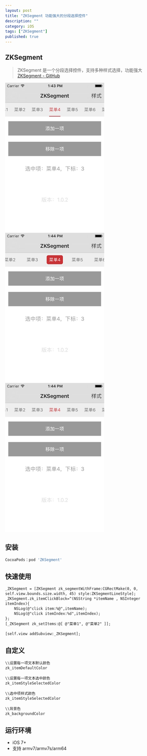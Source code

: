 ```yaml
---
layout: post
title: "ZKSegment 功能强大的分段选择控件"
description: ""
category: iOS
tags: ["ZKSegment"]
published: true
---
```


## ZKSegment

> ZKSegment 是一个分段选择控件，支持多种样式选择，功能强大
[ZKSegment - GitHub](https://github.com/WangWenzhuang/ZKSegment)

<img src="/images/post/2015-10-25-ios-zksegment/1.png" style="width:320px;height:480px;" />

<img src="/images/post/2015-10-25-ios-zksegment/2.png" style="width:320px;height:480px;" />

<img src="/images/post/2015-10-25-ios-zksegment/3.png" style="width:320px;height:480px;" />

## 安装

```bash
CocoaPods：pod 'ZKSegment'
```

## 快速使用

```objc
_ZKSegment = [ZKSegment zk_segmentWithFrame:CGRectMake(0, 0, self.view.bounds.size.width, 45) style:ZKSegmentLineStyle];
_ZKSegment.zk_itemClickBlock=^(NSString *itemName , NSInteger itemIndex){
    NSLog(@"click item:%@",itemName);
    NSLog(@"click itemIndex:%d",itemIndex);
};
[_ZKSegment zk_setItems:@[ @"菜单1", @"菜单2" ]];

[self.view addSubview:_ZKSegment];
```

## 自定义

```objc
\\设置每一项文本默认颜色
zk_itemDefaultColor

\\设置每一项文本选中颜色
zk_itemStyleSelectedColor

\\选中项样式颜色
zk_itemStyleSelectedColor

\\背景色
zk_backgroundColor
```

## 运行环境

* iOS 7+
* 支持 armv7/armv7s/arm64